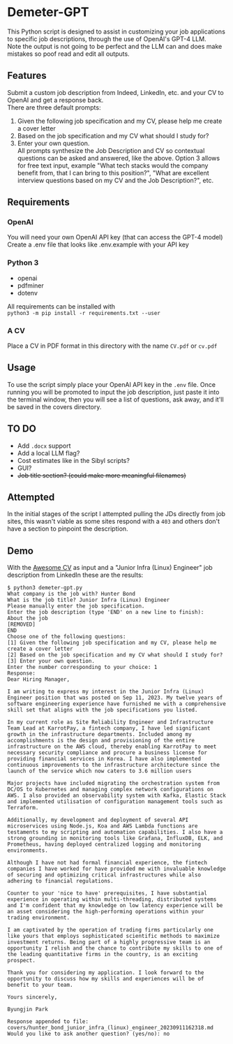 # Demeter-GPT
This Python script is designed to assist in customizing your job applications to specific job descriptions, through the use of OpenAI's GPT-4 LLM.  
Note the output is not going to be perfect and the LLM can and does make mistakes so poof read and edit all outputs.  

## Features
Submit a custom job description from Indeed, LinkedIn, etc. and your CV to OpenAI and get a response back.  
There are three default prompts:  
1. Given the following job specification and my CV, please help me create a cover letter  
2. Based on the job specification and my CV what should I study for?  
3. Enter your own question.  
All prompts synthesize the Job Description and CV so contextual questions can be asked and answered, like the above. Option 3 allows for free text input, example "What tech stacks would the company benefit from, that I can bring to this position?", "What are excellent interview questions based on my CV and the Job Description?", etc.  

## Requirements
### OpenAI
You will need your own OpenAI API key (that can access the GPT-4 model)  
Create a .env file that looks like .env.example with your API key  

### Python 3  
- openai
- pdfminer
- dotenv

All requirements can be installed with  
`python3 -m pip install -r requirements.txt --user`

### A CV
Place a CV in PDF format in this directory with the name `CV.pdf` or `cv.pdf`

## Usage
To use the script simply place your OpenAI API key in the `.env` file. Once running you will be promoted to input the job description, just paste it into the terminal window, then you will see a list of questions, ask away, and it'll be saved in the covers directory.  

## TO DO
- Add `.docx` support  
- Add a local LLM flag?  
- Cost estimates like in the Sibyl scripts?
- GUI?
- ~~Job title section? (could make more meaningful filenames)~~

## Attempted
In the initial stages of the script I attempted pulling the JDs directly from job sites, this wasn't viable as some sites respond with a `403` and others don't have a section to pinpoint the description.  

## Demo
With the [Awesome CV](https://github.com/posquit0/Awesome-CV) as input and a "Junior Infra (Linux) Engineer" job description from LinkedIn these are the results:  

```
$ python3 demeter-gpt.py
What company is the job with? Hunter Bond
What is the job title? Junior Infra (Linux) Engineer
Please manually enter the job specification.
Enter the job description (type 'END' on a new line to finish):
About the job
[REMOVED]
END
Choose one of the following questions:
[1] Given the following job specification and my CV, please help me create a cover letter
[2] Based on the job specification and my CV what should I study for?
[3] Enter your own question.
Enter the number corresponding to your choice: 1
Response:
Dear Hiring Manager,

I am writing to express my interest in the Junior Infra (Linux) Engineer position that was posted on Sep 11, 2023. My twelve years of software engineering experience have furnished me with a comprehensive skill set that aligns with the job specifications you listed. 

In my current role as Site Reliability Engineer and Infrastructure Team Lead at KarrotPay, a fintech company, I have led significant growth in the infrastructure departments. Included among my accomplishments is the design and provisioning of the entire infrastructure on the AWS cloud, thereby enabling KarrotPay to meet necessary security compliance and procure a business license for providing financial services in Korea. I have also implemented continuous improvements to the infrastructure architecture since the launch of the service which now caters to 3.6 million users

Major projects have included migrating the orchestration system from DC/OS to Kubernetes and managing complex network configurations on AWS. I also provided an observability system with Kafka, Elastic Stack and implemented utilisation of configuration management tools such as Terraform. 

Additionally, my development and deployment of several API microservices using Node.js, Koa and AWS Lambda functions are testaments to my scripting and automation capabilities. I also have a strong grounding in monitoring tools like Grafana, InfluxDB, ELK, and Prometheus, having deployed centralized logging and monitoring environments.

Although I have not had formal financial experience, the fintech companies I have worked for have provided me with invaluable knowledge of securing and optimizing critical infrastructures while also adhering to financial regulations.

Counter to your 'nice to have' prerequisites, I have substantial experience in operating within multi-threading, distributed systems and I'm confident that my knowledge on low latency experience will be an asset considering the high-performing operations within your trading environment.

I am captivated by the operation of trading firms particularly one like yours that employs sophisticated scientific methods to maximize investment returns. Being part of a highly progressive team is an opportunity I relish and the chance to contribute my skills to one of the leading quantitative firms in the country, is an exciting prospect.

Thank you for considering my application. I look forward to the opportunity to discuss how my skills and experiences will be of benefit to your team.

Yours sincerely,

Byungjin Park

Response appended to file: covers/hunter_bond_junior_infra_(linux)_engineer_20230911162318.md
Would you like to ask another question? (yes/no): no
```